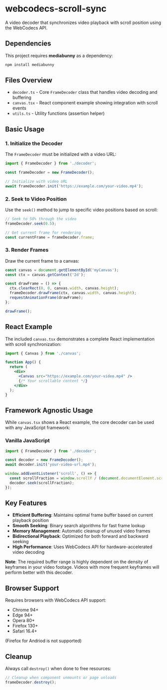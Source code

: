 # webcodecs-scroll-sync

A video decoder that synchronizes video playback with scroll position using the WebCodecs API.

## Dependencies

This project requires **mediabunny** as a dependency:

```bash
npm install mediabunny
```

## Files Overview

- `decoder.ts` - Core `FrameDecoder` class that handles video decoding and buffering
- `canvas.tsx` - React component example showing integration with scroll events
- `utils.ts` - Utility functions (assertion helper)

## Basic Usage

### 1. Initialize the Decoder

The `FrameDecoder` must be initialized with a video URL:

```javascript
import { FrameDecoder } from './decoder';

const frameDecoder = new FrameDecoder();

// Initialize with video URL
await frameDecoder.init('https://example.com/your-video.mp4');
```

### 2. Seek to Video Position

Use the `seek()` method to jump to specific video positions based on scroll:

```javascript
// Seek to 50% through the video
frameDecoder.seek(0.5);

// Get current frame for rendering
const currentFrame = frameDecoder.frame;
```

### 3. Render Frames

Draw the current frame to a canvas:

```javascript
const canvas = document.getElementById('myCanvas');
const ctx = canvas.getContext('2d');

const drawFrame = () => {
  ctx.clearRect(0, 0, canvas.width, canvas.height);
  frameDecoder.drawFrame(ctx, canvas.width, canvas.height);
  requestAnimationFrame(drawFrame);
};

drawFrame();
```

## React Example

The included `canvas.tsx` demonstrates a complete React implementation with scroll synchronization:

```jsx
import { Canvas } from './canvas';

function App() {
  return (
    <div>
      <Canvas src="https://example.com/your-video.mp4" />
      {/* Your scrollable content */}
    </div>
  );
}
```

## Framework Agnostic Usage

While `canvas.tsx` shows a React example, the core decoder can be used with any JavaScript framework:

### Vanilla JavaScript
```javascript
import { FrameDecoder } from './decoder';

const decoder = new FrameDecoder();
await decoder.init('your-video-url.mp4');

window.addEventListener('scroll', () => {
  const scrollFraction = window.scrollY / (document.documentElement.scrollHeight - window.innerHeight);
  decoder.seek(scrollFraction);
});
```

## Key Features

- **Efficient Buffering**: Maintains optimal frame buffer based on current playback position
- **Smooth Seeking**: Binary search algorithms for fast frame lookup
- **Memory Management**: Automatic cleanup of unused video frames
- **Bidirectional Playback**: Optimized for both forward and backward seeking
- **High Performance**: Uses WebCodecs API for hardware-accelerated video decoding

**Note**: The required buffer range is highly dependent on the density of keyframes in your video footage. Videos with more frequent keyframes will perform better with this decoder.

## Browser Support

Requires browsers with WebCodecs API support:
- Chrome 94+
- Edge 94+
- Opera 80+
- Firefox 130+
- Safari 16.4+

(Firefox for Andriod is not supported)

## Cleanup

Always call `destroy()` when done to free resources:

```javascript
// Cleanup when component unmounts or page unloads
frameDecoder.destroy();
```